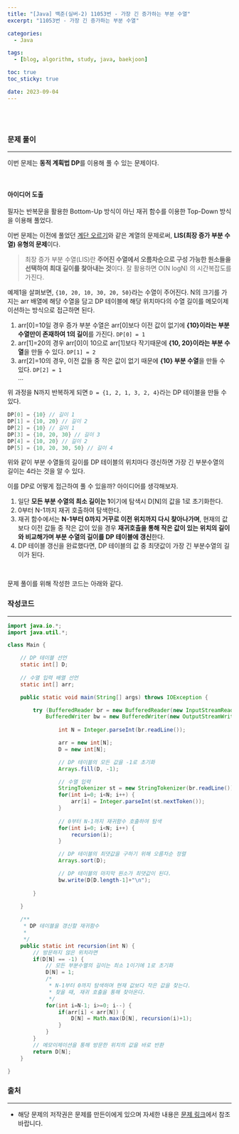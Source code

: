```yaml
---
title: "[Java] 백준(실버-2) 11053번 - 가장 긴 증가하는 부분 수열"
excerpt: "11053번 - 가장 긴 증가하는 부분 수열"

categories:
  - Java

tags:
  - [blog, algorithm, study, java, baekjoon]

toc: true
toc_sticky: true

date: 2023-09-04
---
```


<br><br>

### 문제 풀이

---

이번 문제는 **동적 계획법 DP**를 이용해 풀 수 있는 문제이다.

<br>

#### 아이디어 도출

필자는 반복문을 활용한 Bottom-Up 방식이 아닌 재귀 함수를 이용한 Top-Down 방식을 이용해 풀었다.

이번 문제는 이전에 풀었던 [계단 오르기](https://langoustinee.github.io/java/232-post/)와 같은 계열의 문제로써, **LIS(최장 증가 부분 수열) 유형의 문제**이다.

> 최장 증가 부분 수열(LIS)란 **주어진 수열에서 오름차순으로 구성 가능한 원소들을 선택하여 최대 길이를 찾아내는 것**이다. 잘 활용하면 O(N logN) 의 시간복잡도를 가진다.

예제1을 살펴보면, `{10, 20, 10, 30, 20, 50}`라는 수열이 주어진다. N의 크기를 가지는 arr 배열에 해당 수열을 담고 DP 테이블에 해당 위치마다의 수열 길이를 메모이제이션하는 방식으로 접근하면 된다.

> 
1. arr[0]=10일 경우 증가 부분 수열은 arr[0]보다 이전 값이 없기에 **{10}이라는 부분 수열만이 존재하여 1의 길이**를 가진다. `DP[0] = 1`<br>
2. arr[1]=20의 경우 arr[0]이 10으로 arr[1]보다 작기때문에 **{10, 20}이라는 부분 수열**을 만들 수 있다. `DP[1] = 2`<br>
3. arr[2]=10의 경우, 이전 값들 중 작은 값이 없기 때문에 **{10} 부분 수열**을 만들 수 있다. `DP[2] = 1`<br>
...

위 과정을 N까지 반복하게 되면 `D = {1, 2, 1, 3, 2, 4}`라는 DP 테이블을 만들 수 있다.

```java
DP[0] = {10} // 길이 1
DP[1] = {10, 20} // 길이 2
DP[2] = {10} // 길이 1
DP[3] = {10, 20, 30} // 길이 3
DP[4] = {10, 20} // 길이 2
DP[5] = {10, 20, 30, 50} // 길이 4
```

위와 같이 부분 수열들의 길이를 DP 테이블의 위치마다 갱신하면 가장 긴 부분수열의 길이는 4라는 것을 알 수 있다.

이를 DP로 어떻게 접근하여 풀 수 있을까? 아이디어를 생각해보자.

1. 일단 **모든 부분 수열의 최소 길이는 1**이기에 탐색시 D[N]의 값을 1로 초기화한다.
2. 0부터 N-1까지 재귀 호출하여 탐색한다.
3. 재귀 함수에서는 **N-1부터 0까지 거꾸로 이전 위치까지 다시 찾아나가며**, 현재의 값보다 이전 값들 중 작은 값이 있을 경우 **재귀호출을 통해 작은 값이 있는 위치의 길이와 비교해가며 부분 수열의 길이를 DP 테이블에 갱신**한다.
4. DP 테이블 갱신을 완료했다면, DP 테이블의 값 중 최댓값이 가장 긴 부분수열의 길이가 된다.


<br>

문제 풀이를 위해 작성한 코드는 아래와 같다.

### 작성코드

---

```java
import java.io.*;
import java.util.*;

class Main {    

    // DP 테이블 선언
    static int[] D;
    
    // 수열 입력 배열 선언
    static int[] arr;

    public static void main(String[] args) throws IOException {

        try (BufferedReader br = new BufferedReader(new InputStreamReader(System.in));
            BufferedWriter bw = new BufferedWriter(new OutputStreamWriter(System.out))) {
                
                int N = Integer.parseInt(br.readLine());

                arr = new int[N];
                D = new int[N];

                // DP 테이블의 모든 값을 -1로 초기화
                Arrays.fill(D, -1);

                // 수열 입력
                StringTokenizer st = new StringTokenizer(br.readLine());
                for(int i=0; i<N; i++) {
                    arr[i] = Integer.parseInt(st.nextToken());
                }
                
                // 0부터 N-1까지 재귀함수 호출하여 탐색
                for(int i=0; i<N; i++) {
                    recursion(i);
                }

                // DP 테이블의 최댓값을 구하기 위해 오름차순 정렬
                Arrays.sort(D);

                // DP 테이블의 마지막 원소가 최댓값이 된다.
                bw.write(D[D.length-1]+"\n");
                
        }

    }
    
    /**
     * DP 테이블을 갱신할 재귀함수
     * 
     */
    public static int recursion(int N) {
        // 방문하지 않은 위치라면
        if(D[N] == -1) {
            // 모든 부분수열의 길이는 최소 1이기에 1로 초기화
            D[N] = 1;
            /*
             * N-1부터 0까지 탐색하며 현재 값보다 작은 값을 찾는다.
             * 찾을 때, 재귀 호출을 통해 찾아온다.
             */
            for(int i=N-1; i>=0; i--) {
                if(arr[i] < arr[N]) {
                    D[N] = Math.max(D[N], recursion(i)+1);
                }
            }    
        }
        // 메모이제이션을 통해 방문한 위치의 값을 바로 반환
        return D[N];
    }

}
```

### 출처

---

- 해당 문제의 저작권은 문제를 만든이에게 있으며 자세한 내용은 [문제 링크](https://www.acmicpc.net/problem/11053)에서 참조바랍니다.
